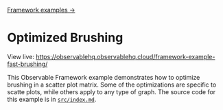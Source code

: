 [Framework examples →](../)

# Optimized Brushing

View live: <https://observablehq.observablehq.cloud/framework-example-fast-brushing/>

This Observable Framework example demonstrates how to optimize brushing in a scatter plot matrix. Some of the optimizations are specific to scatte plots, while others apply to any type of graph. The source code for this example is in [`src/index.md`](./src/index.md?plain=1).
